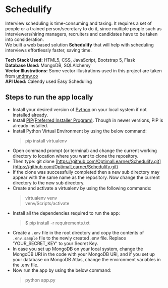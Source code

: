 # Schedulify
Interview scheduling is time-consuming and taxing. It requires a set of people or a trained person/secretary to do it, since multiple people such as interviewers/hiring managers, recruiters and candidates have to be taken into consideration.  
We built a web based solution **Schedulify** that will help with scheduling interviews effortlessly faster, saving time.

**Tech Stack Used:** HTML5, CSS, JavaScript, Bootstrap 5, Flask  
**Database Used:** MongoDB, SQLAlchemy  
**Vector Illustrations:** Some vector illustrations used in this project are taken from [undraw.co](https://undraw.co/)  
**API Used:** Calendy used Easy Scheduling

## Steps to run the app locally
* Install your desired version of [Python](https://www.python.org/downloads/) on your local system if not installed already.
* Install [PIP(Preferred Installer Program)](https://www.liquidweb.com/kb/install-pip-windows/). Though in newer versions, PIP is already installed.
* Install Python Virtual Environment by using the below command:
    > pip install virtualenv  
* Open command prompt (or terminal) and change the current working directory to location where you want to clone the repository.
* Then type: git clone [https://github.com/OptimalLearner/Schedulify.git](https://github.com/OptimalLearner/Schedulify.git)
* If the clone was successfully completed then a new sub directory may appear with the same name as the repository. Now change the current directory to the new sub directory.
* Create and activate a virtualenv by using the following commands:
    > virtualenv venv  
    > venv/Scripts/activate
* Install all the dependencies required to run the app:
    > $ pip install -r requirements.txt
* Create a `.env` file in the root directory and copy the contents of `.env.sample` file to the newly created .env file. Replace 'YOUR_SECRET_KEY' to your Secret Key.
* In case you set up MongoDB on your local system, change the MongoDB URI in the code with your MongoDB URI, and if you set up your database on MongoDB Atlas, change the environment variables in the .env file.
* Now run the app by using the below command:
    > python app.py
